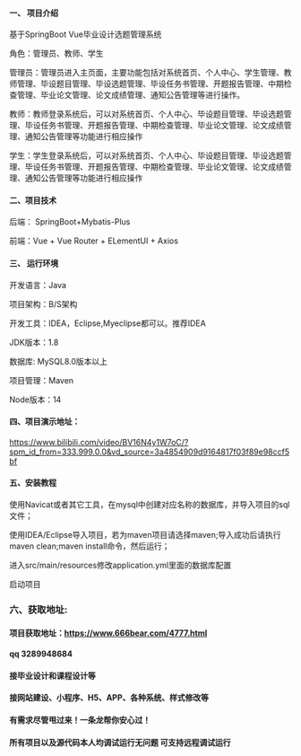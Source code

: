 

#### 一、 项目介绍
基于SpringBoot Vue毕业设计选题管理系统

角色：管理员、教师、学生

管理员：管理员进入主页面，主要功能包括对系统首页、个人中心、学生管理、教师管理、毕设题目管理、毕设选题管理、毕设任务书管理、开题报告管理、中期检查管理、毕业论文管理、论文成绩管理、通知公告管理等进行操作。

教师：教师登录系统后，可以对系统首页、个人中心、毕设题目管理、毕设选题管理、毕设任务书管理、开题报告管理、中期检查管理、毕业论文管理、论文成绩管理、通知公告管理等功能进行相应操作

学生：学生登录系统后，可以对系统首页、个人中心、毕设题目管理、毕设选题管理、毕设任务书管理、开题报告管理、中期检查管理、毕业论文管理、论文成绩管理、通知公告管理等功能进行相应操作
#### 二、项目技术
后端： SpringBoot+Mybatis-Plus

前端：Vue + Vue Router + ELementUI + Axios

#### 三、 运行环境
开发语言：Java

项目架构：B/S架构

开发工具：IDEA，Eclipse,Myeclipse都可以。推荐IDEA

JDK版本：1.8

数据库: MySQL8.0版本以上

项目管理：Maven

Node版本：14

#### 四、项目演示地址：

https://www.bilibili.com/video/BV16N4y1W7oC/?spm_id_from=333.999.0.0&vd_source=3a4854909d9164817f03f89e98ccf5bf

#### 五、安装教程
使用Navicat或者其它工具，在mysql中创建对应名称的数据库，并导入项目的sql文件；

使用IDEA/Eclipse导入项目，若为maven项目请选择maven;导入成功后请执行maven clean;maven install命令，然后运行；

进入src/main/resources修改application.yml里面的数据库配置

启动项目


### 六、获取地址:
#### 项目获取地址：https://www.666bear.com/4777.html
#### qq 3289948684
#### 接毕业设计和课程设计等
#### 接网站建设、小程序、H5、APP、各种系统、样式修改等
#### 有需求尽管甩过来！一条龙帮你安心过！
#### 所有项目以及源代码本人均调试运行无问题 可支持远程调试运行




